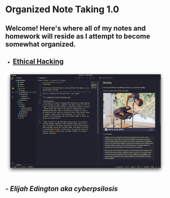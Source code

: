 # Organized Note Taking 1.0 
## **Welcome! Here's where all of my notes and homework will reside as I attempt to become somewhat organized.**

- ## [**Ethical Hacking**](./CSCI18)


![](./images/VScodium.png)
## ***- Elijah Edington aka cyberpsilosis***